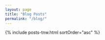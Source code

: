 ```yaml
---
layout: page
title: "Blog Posts"
permalink: "/blog/"
---
```


{% include posts-tnw.html sortOrder="asc" %}
